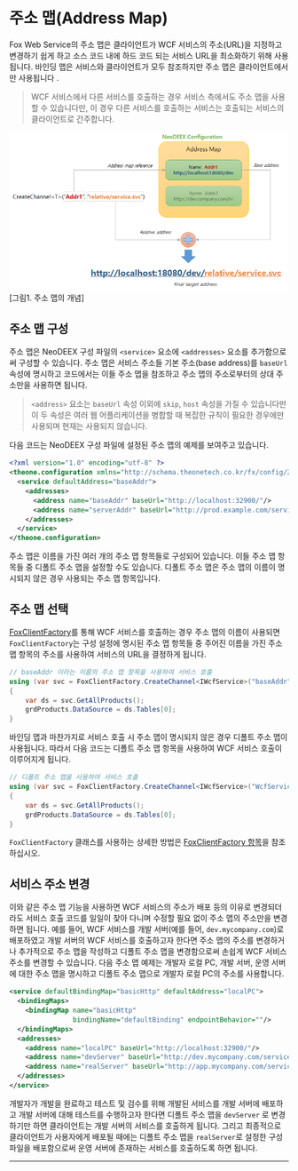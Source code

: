 # 주소 맵(Address Map)

Fox Web Service의 주소 맵은 클라이언트가 WCF 서비스의 주소(URL)을 지정하고 변경하기 쉽게 하고 소스 코드 내에 하드 코드 되는 서비스 URL을 최소화하기 위해 사용됩니다. 바인딩 맵은 서비스와 클라이언트가 모두 참조하지만 주소 맵은 클라이언트에서만 사용됩니다 .

> WCF 서비스에서 다른 서비스를 호출하는 경우 서비스 측에서도 주소 맵을 사용할 수 있습니다만, 이 경우 다른 서비스를 호출하는 서비스는 호출되는 서비스의 클라이언트로 간주합니다.

![주소 맵의 개념](images/addressmap-1.png)  
[그림1. 주소 맵의 개념]

## 주소 맵 구성

주소 맵은 NeoDEEX 구성 파일의 `<service>` 요소에 `<addresses>` 요소를 추가함으로써 구성할 수 있습니다. 주소 맵은 서비스 주소들 기본 주소(base address)를 `baseUrl` 속성에 명시하고 코드에서는 이들 주소 맵을 참조하고 주소 맵의 주소로부터의 상대 주소만을 사용하면 됩니다.

> `<address>` 요소는 `baseUrl` 속성 이외에 `skip`, `host` 속성을 가질 수 있습니다만 이 두 속성은 여러 웹 어플리케이션을 병합할 때 복잡한 규칙이 필요한 경우에만 사용되며 현재는 사용되지 않습니다.

다음 코드는 NeoDEEX 구성 파일에 설정된 주소 맵의 예제를 보여주고 있습니다.

```xml
<?xml version="1.0" encoding="utf-8" ?>
<theone.configuration xmlns="http://schema.theonetech.co.kr/fx/config/2011/04/">
  <service defaultAddress="baseAddr">
    <addresses>
      <address name="baseAddr" baseUrl="http://localhost:32900/"/>
      <address name="serverAddr" baseUrl="http://prod.example.com/services/"/>
    </addresses>
  </service>
</theone.configuration>
```

주소 맵은 이름을 가진 여러 개의 주소 맵 항목들로 구성되어 있습니다. 이들 주소 맵 항목들 중 디폴트 주소 맵을 설정할 수도 있습니다. 디폴트 주소 맵은 주소 맵의 이름이 명시되지 않은 경우 사용되는 주소 맵 항목입니다.

## 주소 맵 선택

[FoxClientFactory](clientfactory.md)를 통해 WCF 서비스를 호출하는 경우 주소 맵의 이름이 사용되면 `FoxClientFactory`는 구성 설정에 명시된 주소 맵 항목들 중 주어진 이름을 가진 주소 맵 항목의 주소를 사용하여 서비스의 URL을 결정하게 됩니다.

```csharp
// baseAddr 이라는 이름의 주소 맵 항목을 사용하여 서비스 호출
using (var svc = FoxClientFactory.CreateChannel<IWcfService>("baseAddr", "WcfService.svc", "basicHttp"))
{
    var ds = svc.GetAllProducts();
    grdProducts.DataSource = ds.Tables[0];
}
```

바인딩 맵과 마찬가지로 서비스 호출 시 주소 맵이 명시되지 않은 경우 디폴트 주소 맵이 사용됩니다. 따라서 다음 코드는 디폴트 주소 맵 항목을 사용하여 WCF 서비스 호출이 이루어지게 됩니다.

```csharp
// 디폴트 주소 맵을 사용하여 서비스 호출
using (var svc = FoxClientFactory.CreateChannel<IWcfService>("WcfService.svc"))
{
    var ds = svc.GetAllProducts();
    grdProducts.DataSource = ds.Tables[0];
}
```

`FoxClientFactory` 클래스를 사용하는 상세한 방법은 [FoxClientFactory 항목](clientfactory.md)을 참조하십시오.

## 서비스 주소 변경

이와 같은 주소 맵 기능을 사용하면 WCF 서비스의 주소가 배포 등의 이유로 변경되더라도 서비스 호출 코드를 일일이 찾아 다니며 수정할 필요 없이 주소 맵의 주소만을 변경하면 됩니다. 예를 들어, WCF 서비스를 개발 서버(예를 들어, `dev.mycompany.com`)로 배포하였고 개발 서버의 WCF 서비스를 호출하고자 한다면 주소 맵의 주소를 변경하거나 추가적으로 주소 맵을 작성하고 디폴트 주소 맵을 변경함으로써 손쉽게 WCF 서비스 주소를 변경할 수 있습니다. 다음 주소 맵 예제는 개발자 로컬 PC, 개발 서버, 운영 서버에 대한 주소 맵을 명시하고 디폴트 주소 맵으로 개발자 로컬 PC의 주소를 사용합니다.

```xml
<service defaultBindingMap="basicHttp" defaultAddress="localPC">
  <bindingMaps>
    <bindingMap name="basicHttp"
                bindingName="defaultBinding" endpointBehavior=""/>
  </bindingMaps>
  <addresses>
    <address name="localPC" baseUrl="http://localhost:32900/"/>
    <address name="devServer" baseUrl="http://dev.mycompany.com/services/"/>
    <address name="realServer" baseUrl="http://app.mycompany.com/services/"/>
  </addresses>
</service>
```

개발자가 개발을 완료하고 테스트 및 검수를 위해 개발된 서비스를 개발 서버에 배포하고 개발 서버에 대해 테스트를 수행하고자 한다면 디폴트 주소 맵을 `devServer` 로 변경하기만 하면 클라이언트는 개발 서버의 서비스를 호출하게 됩니다. 그리고 최종적으로 클라이언트가 사용자에게 배포될 때에는 디폴트 주소 맵을 `realServer`로 설정한 구성 파일을 배포함으로써 운영 서버에 존재하는 서비스를 호출하도록 하면 됩니다.

---